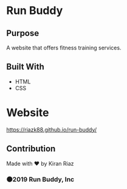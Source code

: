 # Run Buddy

## Purpose
A website that offers fitness training services.

## Built With
* HTML
* CSS

# Website
https://riazk88.github.io/run-buddy/

## Contribution
Made with ❤️ by Kiran Riaz

### :black_circle:2019 Run Buddy, Inc
